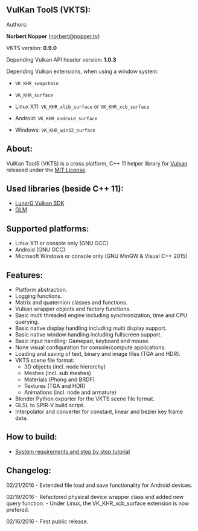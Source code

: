 VulKan ToolS (VKTS):
--------------------

Authors:

**Norbert Nopper** (norbert@nopper.tv)

VKTS version: **0.9.0**

Depending Vulkan API header version: **1.0.3**

Depending Vulkan extensions, when using a window system:

- `VK_KHR_swapchain`
- `VK_KHR_surface`

- Linux X11: `VK_KHR_xlib_surface` or
             `VK_KHR_xcb_surface`
- Android:   `VK_KHR_android_surface`
- Windows:   `VK_KHR_win32_surface`


About:
------

VulKan ToolS (VKTS) is a cross platform, C++ 11 helper library for [Vulkan](https://www.khronos.org/vulkan) released under the [MIT License](VKTS_license.txt).


Used libraries (beside C++ 11):
-------------------------------

- [LunarG Vulkan SDK](http://vulkan.lunarg.com)
- [GLM](http://glm.g-truc.net)


Supported platforms:
--------------------

- Linux X11 or console only (GNU GCC)
- Android (GNU GCC) 
- Microsoft Windows or console only (GNU MinGW & Visual C++ 2015)


Features:
---------

- Platform abstraction.
- Logging functions.
- Matrix and quaternion classes and functions.
- Vulkan wrapper objects and factory functions.
- Basic multi threaded engine including synchronization, time and CPU querying.   
- Basic native display handling including multi display support.
- Basic native window handling including fullscreen support.
- Basic input handling: Gamepad, keyboard and mouse.
- None visual configuration for console/compute applications.
- Loading and saving of text, binary and image files (TGA and HDR).
- VKTS scene file format:
    - 3D objects (incl. node hierarchy)
    - Meshes (incl. sub meshes)
    - Materials (Phong and BRDF)
    - Textures (TGA and HDR)
    - Animations (incl. node and armature)
- Blender Python exporter for the VKTS scene file format.
- GLSL to SPIR-V build script.
- Interpolator and converter for constant, linear and bezier key frame data.


How to build:
-------------

- [System requirements and step by step tutorial](/VKTS_Documentation/BUILD.md)


Changelog:
----------

02/21/2016 - Extended file load and save functionality for Android devices.

02/19/2016 - Refactored physical device wrapper class and added new query function.
           - Under Linux, the VK_KHR_xcb_surface extension is now prefered.

02/16/2016 - First public release.